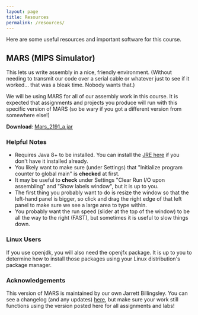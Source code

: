 ```yaml
---
layout: page
title: Resources
permalink: /resources/
---
```


Here are some useful resources and important software for this course.

## MARS (MIPS Simulator)

This lets us write assembly in a nice, friendly environment. (Without needing to transmit our code over a serial cable or whatever just to see if it worked... that was a bleak time. Nobody wants that.)

We will be using MARS for all of our assembly work in this course.
It is expected that assignments and projects you produce will run with this specific version of MARS (so be wary if you got a different version from somewhere else!)

**Download**: [Mars_2191_a.jar](Mars_2191_a.jar)

### Helpful Notes

* Requires Java 8+ to be installed. You can install the [JRE here](http://www.oracle.com/technetwork/java/javase/downloads/index.html) if you don't have it installed already.
* You likely want to make sure (under Settings) that "Initialize program counter to global main" is **checked** at first.
* It may be useful to **check** under Settings "Clear Run I/O upon assembling" and "Show labels window", but it is up to you.
* The first thing you probably want to do is resize the window so that the left-hand panel is bigger, so click and drag the right edge of that left panel to make sure we see a large area to type within.
* You probably want the run speed (slider at the top of the window) to be all the way to the right (FAST), but sometimes it is useful to slow things down.

### Linux Users

If you use openjdk, you will also need the openjfx package.
It is up to you to determine how to install those packages using your Linux distribution's package manager.

### Acknowledgements

This version of MARS is maintained by our own Jarrett Billingsley.
You can see a changelog (and any updates) [here](https://jarrettbillingsley.github.io/teaching/classes/cs0447/software.html),
but make sure your work still functions using the version posted here for all assignments and labs!
